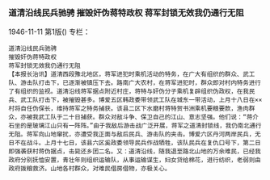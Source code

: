 ### 道清沿线民兵驰骋  摧毁奸伪蒋特政权  蒋军封锁无效我仍通行无阻

1946-11-11
第1版()
专栏：

    道清沿线民兵驰骋
    摧毁奸伪蒋特政权
    蒋军封锁无效我仍通行无阻
    【本报长治讯】道清西段豫北地区，蒋军进犯时乘机活动的特务，在广大有组织的群众、武工队、游击队打击下，已逐渐被镇压下去。路南广大农村，在蒋军进犯时，群众即对村内特务进行了有组织的监视。道清沿线蒋军据点附近村庄，蒋特与奸伪分子乘机复辟组织伪政权，在我民兵、武工队打击下，被摧毁甚多。博爱五区韩政委带领武工队在城东一带活动，上月十八日在××村将自任伪保长，维持蒋军之特务捕获。该县二区下水磨村蒋特贺书洲乘机要粮要款，渔肉群众，亦被我武工队于二十日捕获。群众对敌斗争、保卫自己的江山、意志坚强。他们说：“蒋介石坐的是玻璃江山只有一阵阵。”由于我敌后游击战广泛开展，蒋军之道清封锁线，我仍南北通行无阻。蒋军向山地窜扰，亦遭受我正面与敌后民兵、游击队的夹击。博爱六区丹河两岸民兵，无日不在战斗。上月十七日，该县六区奚政委领导民兵作战牺牲，该队民兵在复仇口号下，第二日即强袭获村蒋伪据点，击毙还乡团二名。又：道清沿线，随我退至路北山地的万余难民，已经我政府分别抚恤安置，青壮年则组织运输队，从事运输谋生，妇女贷给棉花，进行纺织，老弱则由政府拨粮救济。山地各村群众，对难民借房借物，亦极关心。
